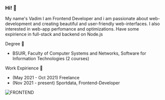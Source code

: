 ### Hi! 👋 

My name's Vadim
I am Frontend Developer and i am passionate about web-development and
creating  beautiful and user-friendly web-interfaces.
I also interested in web-app perfomance and optimizations.
Have some expirience in full-stack and backend on Node.js

Degree 📖
- BSUIR, Faculty of Computer Systems and Networks, Software for Information Technologies (2 courses)

Work Expirience 🏢
- (May 2021 - Oct 2021) Freelance
- (Nov 2021 - present) Sportdata, Frontend-Developer 


![FRONTEND](https://user-images.githubusercontent.com/65256109/230635168-ec413917-d316-4690-b246-af58a2b8f07c.png)
